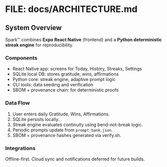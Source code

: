 # FILE: docs/ARCHITECTURE.md
## System Overview
Spark™ combines **Expo React Native** (frontend) and a **Python deterministic streak engine** for reproducibility.

### Components
- React Native app: screens for Today, History, Streaks, Settings  
- SQLite local DB: stores gratitude, wins, affirmations  
- Python core: streak engine, adaptive prompt logic  
- CLI tools: data seeding and verification  
- SBOM + provenance chain: for deterministic proofs  

### Data Flow
1. User enters daily Gratitude, Wins, Affirmations.  
2. SQLite persists locally.  
3. Streak engine evaluates continuity using bend-not-break logic.  
4. Periodic prompts update from `prompt_bank.json`.  
5. SBOM + provenance hashes generated via verify.sh.

### Integrations
Offline-first. Cloud sync and notifications deferred for future builds.
